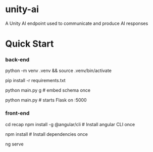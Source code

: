 # unity-ai
A Unity AI endpoint used to communicate and produce AI responses

# Quick Start
### back-end
python -m venv .venv && source .venv/bin/activate

pip install -r requirements.txt

python main.py g                # embed schema once

python main.py                  # starts Flask on :5000

### front-end
cd recap
npm install -g @angular/cli     # Install angular CLI once

npm install                     # Install dependencies once

ng serve
